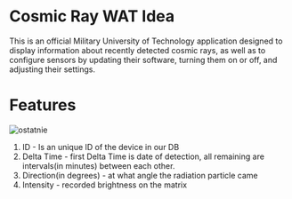 # Cosmic Ray WAT Idea
This is an official Military University of Technology application designed to display information about recently detected cosmic rays, as well as to configure sensors by updating their software, turning them on or off, and adjusting their settings.

# Features
![ostatnie](https://github.com/user-attachments/assets/82f9eab8-4cfe-4a93-8a24-7345f3b18b6e)
1. ID - Is an unique ID of the device in our DB
2. Delta Time - first Delta Time is date of detection, all remaining are intervals(in minutes) between each other.
3. Direction(in degrees) - at what angle the radiation particle came
4. Intensity - recorded brightness on the matrix


